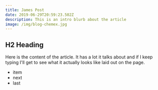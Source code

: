 ```yaml
---
title: James Post
date: 2019-06-29T20:59:23.502Z
description: This is an intro blurb about the article
image: /img/blog-chemex.jpg
---
```

## H2 Heading

Here is the content of the article. It has a lot it talks about and if I keep typing I'll get to see what it actually looks like laid out on the page.

* item
* next
* last
